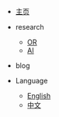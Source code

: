 <!-- _navbar.md -->

<!-- _navbar.md -->

* [主页](/)

* research
  * [OR](/zh-cn/research/OR.md)
  * [AI](/zh-cn/research/AI.md)

* blog

* Language
  * [English](/)
  * [中文](/zh-cn/)
